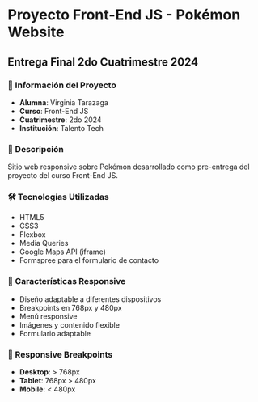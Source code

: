# Proyecto Front-End JS - Pokémon Website
## Entrega Final 2do Cuatrimestre 2024

### 🎯 Información del Proyecto
- **Alumna**: Virginia Tarazaga
- **Curso**: Front-End JS
- **Cuatrimestre**: 2do 2024
- **Institución**: Talento Tech

### 📝 Descripción
Sitio web responsive sobre Pokémon desarrollado como pre-entrega del proyecto del curso Front-End JS. 

### 🛠️ Tecnologías Utilizadas
- HTML5
- CSS3
- Flexbox
- Media Queries
- Google Maps API (iframe)
- Formspree para el formulario de contacto

### 📲 Características Responsive
- Diseño adaptable a diferentes dispositivos
- Breakpoints en 768px y 480px
- Menú responsive
- Imágenes y contenido flexible
- Formulario adaptable

### 📱 Responsive Breakpoints
- **Desktop**: > 768px
- **Tablet**: 768px > 480px
- **Mobile**: < 480px
